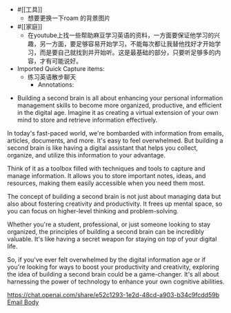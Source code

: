 - #[[工具]]
    - 想要更换一下roam 的背景图片
- #[[家庭]]
    - 在youtube上找一些帮助麻豆学习英语的资料，一方面要保证他学习的兴趣，另一方面，要足够容易开始学习，不能每次都让我替他找好才开始学习，而是要自己就找到并开始听。这是最基础的部分，只要听足够多的内容，才有可能说好。
- Imported Quick Capture items:
    - 练习英语散步聊天
        - Annotations:

* Building a second brain is all about enhancing your personal information management skills to become more organized, productive, and efficient in the digital age. Imagine it as creating a virtual extension of your own mind to store and retrieve information effectively.

In today's fast-paced world, we're bombarded with information from emails,
articles, documents, and more. It's easy to feel overwhelmed. But building a
second brain is like having a digital assistant that helps you collect,
organize, and utilize this information to your advantage.

Think of it as a toolbox filled with techniques and tools to capture and
manage information. It allows you to store important notes, ideas, and
resources, making them easily accessible when you need them most.

The concept of building a second brain is not just about managing data but
also about fostering creativity and productivity. It frees up mental space, so
you can focus on higher-level thinking and problem-solving.

Whether you're a student, professional, or just someone looking to stay
organized, the principles of building a second brain can be incredibly
valuable. It's like having a secret weapon for staying on top of your digital
life.

So, if you've ever felt overwhelmed by the digital information age or if
you're looking for ways to boost your productivity and creativity, exploring
the idea of building a second brain could be a game-changer. It's all about
harnessing the power of technology to enhance your own cognitive abilities.



https://chat.openai.com/share/e52c1293-1e2d-48cd-a903-b34c9fcdd59b [Email Body](https://files.todoist.com/NwbD-wbMAKx9mAApHg6A5BJ3-lh5UVOqDEotzG7GE7WnbNJI-CM8sGiM4ftceZr7/by/21878347/as/file.html)
